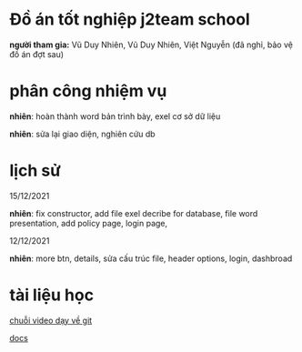 # Đồ án tốt nghiệp j2team school 

**người tham gia:** Vũ Duy Nhiên, Vũ Duy Nhiên, Việt Nguyễn (đã nghỉ, bảo vệ đồ án đợt sau)

# phân công nhiệm vụ

**nhiên**:  hoàn thành word bản trình bày, exel cơ sở dữ liệu

**nhiên**: sửa lại giao diện, nghiên cứu db

# lịch sử

15/12/2021

**nhiên**: fix constructor, add file exel decribe for database, file word presentation, add policy page, login page, 

12/12/2021

 **nhiên**: more btn, details, sửa cấu trúc file, header options, login, dashbroad
 

# **tài liệu học** 

[chuỗi video dạy về git ](https://www.youtube.com/playlist?list=PLkY6Xj8Sg8-viFVtaVps_h_Emi2wQyE7q)

[docs](https://backlog.com/git-tutorial/vn/)


